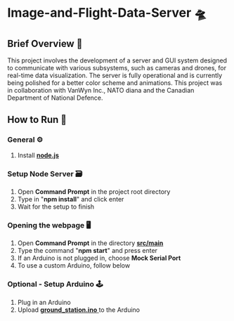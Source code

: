 # Image-and-Flight-Data-Server 🛸
## Brief Overview 🏁 
This project involves the development of a server and GUI system designed to communicate with various subsystems, such as cameras and drones, for real-time data visualization. The server is fully operational and is currently being polished for a better color scheme and animations. This project was in collaboration with VanWyn Inc., NATO diana and the Canadian Department of National Defence.

## How to Run 🏃
### General ⚙️
   1. Install [**node.js**][node.js]
### Setup Node Server 🗃️
   1. Open **Command Prompt** in the project root directory
   2. Type in "**npm install**" and click enter
   3. Wait for the setup to finish 
### Opening the webpage 🖥️
   1. Open **Command Prompt** in the directory [**src/main**][src/main]
   2. Type the command "**npm start**" and press enter
   3. If an Arduino is not plugged in, choose **Mock Serial Port**
   4. To use a custom Arduino, follow below
### Optional - Setup Arduino 🕹️
   1. Plug in an Arduino
   2. Upload [**ground_station.ino** ][arduino_code] to the Arduino

[src/main]: src/main
[arduino_code]: others/arduino/ground_station/ground_station.ino
[index.html]: src/frontend/html/index.html
[node.js]: https://nodejs.org/en

